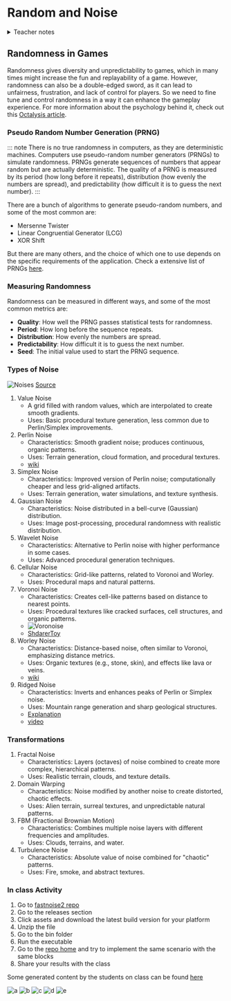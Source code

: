 # Random and Noise

<details>
<summary>Teacher notes</summary>

- **Day 1**: Teacher Introduction; Course Overview; Expectations; FERPA Waiver consent form for using github; Form for
  receiving feedback about their expectations and topics;
- **Day 2**: Review expectations in class; Introduction to Randomness and Noise; Invite to explore fastnoise2 repo and
  share their generations with noise transformations;

</details>

## Randomness in Games

Randomness gives diversity and unpredictability to games, which in many times might increase the fun and replayability
of a game. However, randomness can also be a double-edged sword, as it can lead to unfairness, frustration, and lack of
control for players. So we need to fine tune and control randomness in a way it can enhance the gameplay experience. For
more information about the psychology behind it, check out
this [Octalysis article](https://octalysisgroup.com/2015/06/unpredictability-curiosity-yang-and-ying-of-gamification/).

### Pseudo Random Number Generation (PRNG)

::: note
There is no true randomness in computers, as they are deterministic machines. Computers use pseudo-random number
generators (PRNGs) to simulate randomness. PRNGs generate sequences of numbers that appear random but are actually
deterministic. The quality of a PRNG is measured by its period (how long before it repeats), distribution (how evenly
the numbers are spread), and predictability (how difficult it is to guess the next number).
:::

There are a bunch of algorithms to generate pseudo-random numbers, and some of the most common are:

- Mersenne Twister
- Linear Congruential Generator (LCG)
- XOR Shift

But there are many others, and the choice of which one to use depends on the specific requirements of the application.
Check a extensive list of PRNGs [here](https://en.wikipedia.org/wiki/List_of_random_number_generators).

### Measuring Randomness

Randomness can be measured in different ways, and some of the most common metrics are:

- **Quality**: How well the PRNG passes statistical tests for randomness.
- **Period**: How long before the sequence repeats.
- **Distribution**: How evenly the numbers are spread.
- **Predictability**: How difficult it is to guess the next number.
- **Seed**: The initial value used to start the PRNG sequence.

### Types of Noise

![Noises](https://user-images.githubusercontent.com/6199226/202872480-512ab0ef-7210-4eff-8c3c-8179701e1f1e.jpg)
[Source](https://github.com/covexp/cuda-noise)

1. Value Noise
    - A grid filled with random values, which are interpolated to create smooth gradients.
    - Uses: Basic procedural texture generation, less common due to Perlin/Simplex improvements.
2. Perlin Noise
    - Characteristics: Smooth gradient noise; produces continuous, organic patterns.
    - Uses: Terrain generation, cloud formation, and procedural textures.
    - [wiki](https://en.wikipedia.org/wiki/Perlin_noise)
3. Simplex Noise
    - Characteristics: Improved version of Perlin noise; computationally cheaper and less grid-aligned artifacts.
    - Uses: Terrain generation, water simulations, and texture synthesis.
4. Gaussian Noise
    - Characteristics: Noise distributed in a bell-curve (Gaussian) distribution.
    - Uses: Image post-processing, procedural randomness with realistic distribution.
5. Wavelet Noise
    - Characteristics: Alternative to Perlin noise with higher performance in some cases.
    - Uses: Advanced procedural generation techniques.
6. Cellular Noise
    - Characteristics: Grid-like patterns, related to Voronoi and Worley.
    - Uses: Procedural maps and natural patterns.
7. Voronoi Noise
    - Characteristics: Creates cell-like patterns based on distance to nearest points.
    - Uses: Procedural textures like cracked surfaces, cell structures, and organic patterns.
    - ![Voronoise](https://iquilezles.org/articles/voronoise/gfx01.jpg)
    - [ShdarerToy](https://www.shadertoy.com/embed/Xd23Dh)
8. Worley Noise
    - Characteristics: Distance-based noise, often similar to Voronoi, emphasizing distance metrics.
    - Uses: Organic textures (e.g., stone, skin), and effects like lava or veins.
    - [wiki](https://en.wikipedia.org/wiki/Worley_noise)
9. Ridged Noise
    - Characteristics: Inverts and enhances peaks of Perlin or Simplex noise.
    - Uses: Mountain range generation and sharp geological structures.
    - [Explanation](https://iquilezles.org/articles/morenoise/)
    - [video](https://www.youtube.com/watch?v=gsJHzBTPG0Y)

### Transformations

1. Fractal Noise
    - Characteristics: Layers (octaves) of noise combined to create more complex, hierarchical patterns.
    - Uses: Realistic terrain, clouds, and texture details.
2. Domain Warping
    - Characteristics: Noise modified by another noise to create distorted, chaotic effects.
    - Uses: Alien terrain, surreal textures, and unpredictable natural patterns.
3. FBM (Fractional Brownian Motion)
    - Characteristics: Combines multiple noise layers with different frequencies and amplitudes.
    - Uses: Clouds, terrains, and water.
4. Turbulence Noise
    - Characteristics: Absolute value of noise combined for "chaotic" patterns.
    - Uses: Fire, smoke, and abstract textures.

### In class Activity

1. Go to [fastnoise2 repo](https://github.com/Auburn/FastNoise2)
2. Go to the releases section
3. Click assets and download the latest build version for your platform
4. Unzip the file
5. Go to the bin folder
6. Run the executable
7. Go to the [repo home](https://github.com/Auburn/FastNoise2) and try to implement the same scenario with the same
   blocks
8. Share your results with the class

Some generated content by the students on class can be
found [here](https://imgur.com/gallery/procedural-content-generation-with-noise-eT3hhyL)

![a](https://i.imgur.com/oIVoWs5.png)
![b](https://i.imgur.com/7n09Awy.png)
![c](https://i.imgur.com/KVQEcME.png)
![d](https://i.imgur.com/PgEKKOn.png)
![e](https://i.imgur.com/J9iqPi5.png)
